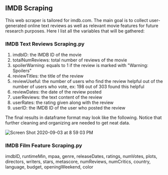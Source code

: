 ## IMDB Scraping

This web scraper is tailored for imdb.com. The main goal is to collect user-generated online text reviews as well as relevant movie features for future research purposes. Here I list all the variables that will be gathered:

### IMDB Text Reviews Scraping.py

1. imdbID: the IMDB ID of the movie
2. totalNumReviews: total number of reviews of the movie
3. spoilerWarning: equals to 1 if the review is marked with "Warning: Spoilers"
4. reviewTitles: the title of the review
5. reviewUseful: the number of users who find the review helpful out of the number of users who vote, ex: 198 out of 303 found this helpful
6. reviewDates: the date of the review posted
7. userReviews: the text content of the review
8. userRates: the rating given along with the review
9. userID: the IMDB ID of the user who posted the review

The final results in dataframe format may look like the following. Notice that further cleaning and organizing are needed to get neat data.

![Screen Shot 2020-09-03 at 8 59 03 PM](https://user-images.githubusercontent.com/33683715/92200315-6b0ad600-ee2e-11ea-9b0b-b3b7766d3216.png)

### IMDB Film Feature Scraping.py

imdbID, runtimeMin, mpaa, genre, releaseDates, ratings, numVotes, plots, directors, writers, stars, metascore, numReviews, numCritics, country, language, budget, openingWeekend, color
